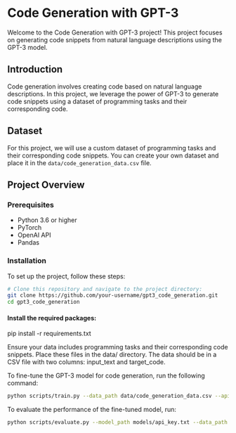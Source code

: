 
# Code Generation with GPT-3

Welcome to the Code Generation with GPT-3 project! This project focuses on generating code snippets from natural language descriptions using the GPT-3 model.

## Introduction

Code generation involves creating code based on natural language descriptions. In this project, we leverage the power of GPT-3 to generate code snippets using a dataset of programming tasks and their corresponding code.

## Dataset

For this project, we will use a custom dataset of programming tasks and their corresponding code snippets. You can create your own dataset and place it in the `data/code_generation_data.csv` file.

## Project Overview

### Prerequisites

- Python 3.6 or higher
- PyTorch
- OpenAI API
- Pandas

### Installation

To set up the project, follow these steps:

```bash
# Clone this repository and navigate to the project directory:
git clone https://github.com/your-username/gpt3_code_generation.git
cd gpt3_code_generation
```


#### Install the required packages:
pip install -r requirements.txt

 Ensure your data includes programming tasks and their corresponding code snippets. Place these files in the data/ directory.
 The data should be in a CSV file with two columns: input_text and target_code.

 To fine-tune the GPT-3 model for code generation, run the following command:
```bash
python scripts/train.py --data_path data/code_generation_data.csv --api_key YOUR_OPENAI_API_KEY
```
 To evaluate the performance of the fine-tuned model, run:
```bash
python scripts/evaluate.py --model_path models/api_key.txt --data_path data/code_generation_data.csv --api_key YOUR_OPENAI_API_KEY
```

